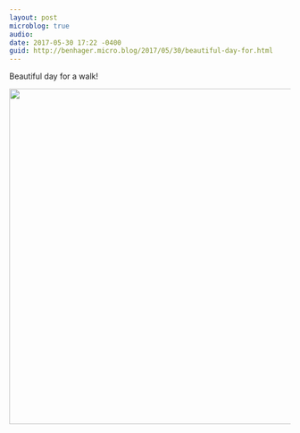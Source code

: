 ```yaml
---
layout: post
microblog: true
audio: 
date: 2017-05-30 17:22 -0400
guid: http://benhager.micro.blog/2017/05/30/beautiful-day-for.html
---
```

Beautiful day for a walk!

<img src="http://benhager.micro.blog/uploads/2017/ba06c71386.jpg" width="600" height="600" style="height: auto" />

